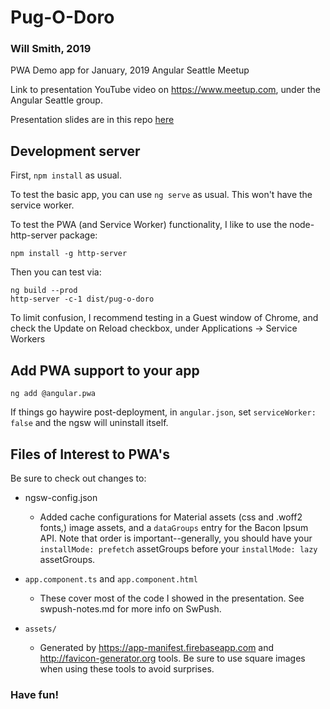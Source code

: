 # Pug-O-Doro
### Will Smith, 2019

PWA Demo app for January, 2019 Angular Seattle Meetup

Link to presentation YouTube video on https://www.meetup.com, under the Angular Seattle group.

Presentation slides are in this repo [here](pwa_presentation_slides.pdf)

## Development server

First, `npm install` as usual.

To test the basic app, you can use `ng serve` as usual. This won't have the service worker.

To test the PWA (and Service Worker) functionality, I like to use the node-http-server package:
```
npm install -g http-server
```
Then you can test via:
```
ng build --prod
http-server -c-1 dist/pug-o-doro 
```

To limit confusion, I recommend testing in a Guest window of Chrome, and check the Update on Reload checkbox, under Applications -> Service Workers 

## Add PWA support to your app

`ng add @angular.pwa`

If things go haywire post-deployment, in `angular.json`, set `serviceWorker: false` and the ngsw will uninstall itself.

## Files of Interest to PWA's

Be sure to check out changes to:

* ngsw-config.json
  * Added cache configurations for Material assets (css and .woff2 fonts,) image assets, and a `dataGroups` entry for the Bacon Ipsum API. Note that order is important--generally, you should have your `installMode: prefetch` assetGroups before your `installMode: lazy` assetGroups.

* `app.component.ts` and `app.component.html`
  * These cover most of the code I showed in the presentation. See swpush-notes.md for more info on SwPush.
* `assets/`
  * Generated by https://app-manifest.firebaseapp.com and http://favicon-generator.org tools. Be sure to use square images when using these tools to avoid surprises.
  
### Have fun!
